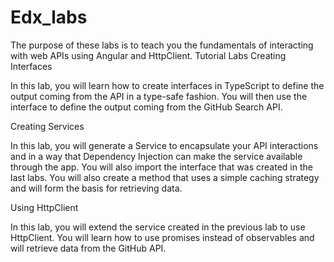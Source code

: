 # Edx_labs
The purpose of these labs is to teach you the fundamentals of interacting with web APIs using Angular and HttpClient.
Tutorial Labs
Creating Interfaces

In this lab, you will learn how to create interfaces in TypeScript to define the output coming from the API in a type-safe fashion. You will then use the interface to define the output coming from the GitHub Search API.

Creating Services

In this lab, you will generate a Service to encapsulate your API interactions and in a way that Dependency Injection can make the service available through the app. You will also import the interface that was created in the last labs. You will also create a method that uses a simple caching strategy and will form the basis for retrieving data.

Using HttpClient

In this lab, you will extend the service created in the previous lab to use HttpClient. You will learn how to use promises instead of observables and will retrieve data from the GitHub API.
